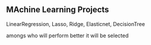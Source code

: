 ## MAchine Learning Projects

LinearRegression,
Lasso,
Ridge,
Elasticnet,
DecisionTree

amongs who will perform better it will be selected
